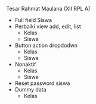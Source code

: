 Tesar Rahmat Maulana (XII RPL A)
- Full field Siswa
- Perbaiki view add, edit, list
	- Kelas
	- Siswa
- Button action dropdodwn
	- Kelas
	- Siswa
- Nonaktif
	- Kelas
	- Siswa
- Reset password siswa
- Dummy data
	- Kelas